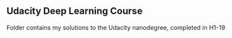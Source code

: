 ## Udacity Deep Learning Course

Folder contains my solutions to the Udacity nanodegree, completed in H1-19
